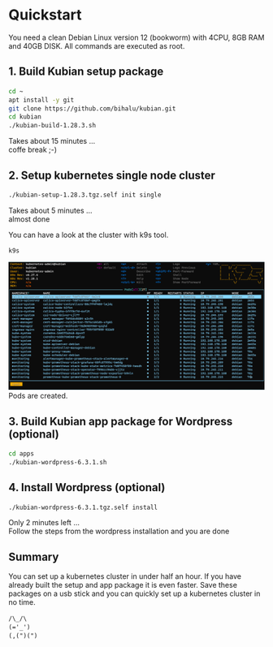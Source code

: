 # Quickstart
You need a clean Debian Linux version 12 (bookworm) with 4CPU, 8GB RAM and 40GB DISK.
All commands are executed as root.  

## 1. Build Kubian setup package
```bash
cd ~
apt install -y git
git clone https://github.com/bihalu/kubian.git
cd kubian
./kubian-build-1.28.3.sh
```
Takes about 15 minutes ...  
coffe break ;-)

## 2. Setup kubernetes single node cluster 
```bash
./kubian-setup-1.28.3.tgz.self init single
```
Takes about 5 minutes ...  
almost done   

You can have a look at the cluster with k9s tool.  

```bash
k9s
```

![k9s screenshot](k9s.png)
Pods are created.  
 
## 3. Build Kubian app package for Wordpress (optional)
```bash
cd apps
./kubian-wordpress-6.3.1.sh
```

## 4. Install Wordpress (optional)
```bash
./kubian-wordpress-6.3.1.tgz.self install
```
Only 2 minutes left ...  
Follow the steps from the wordpress installation and you are done  

## Summary
You can set up a kubernetes cluster in under half an hour. If you have already built the setup and app package it is even faster. Save these packages on a usb stick and you can quickly set up a kubernetes cluster in no time.  

``/\_/\``  
``(='_')``   
``(,(")(")`` 
